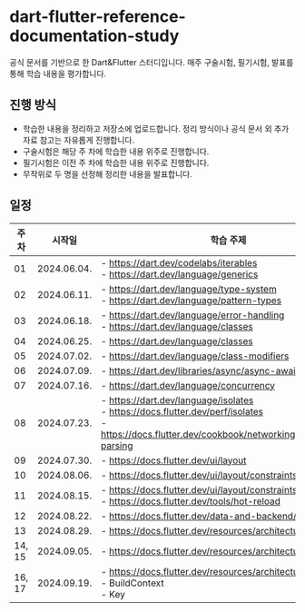 # dart-flutter-reference-documentation-study
공식 문서를 기반으로 한 Dart&Flutter 스터디입니다. 매주 구술시험, 필기시험, 발표를 통해 학습 내용을 평가합니다.



## 진행 방식
- 학습한 내용을 정리하고 저장소에 업로드합니다. 정리 방식이나 공식 문서 외 추가 자료 참고는 자유롭게 진행합니다.
- 구술시험은 해당 주 차에 학습한 내용 위주로 진행합니다.
- 필기시험은 이전 주 차에 학습한 내용 위주로 진행합니다.
- 무작위로 두 명을 선정해 정리한 내용을 발표합니다.



## 일정
| 주 차 | 시작일 | 학습 주제 | 구술시험 및 발표일 | 복습용 필기시험일 |
| --- | --- | --- | --- | --- |
| 01 | 2024.06.04. | - https://dart.dev/codelabs/iterables </br> - https://dart.dev/language/generics | 2024.06.11. | 2024.06.18. |
| 02 | 2024.06.11. | - https://dart.dev/language/type-system </br> - https://dart.dev/language/pattern-types | 2024.06.18. | 2024.06.25. |
| 03 | 2024.06.18. | - https://dart.dev/language/error-handling </br> - https://dart.dev/language/classes | 2024.06.25. | 2024.07.02. |
| 04 | 2024.06.25. | - https://dart.dev/language/classes | 2024.07.02. | 2024.07.09. |
| 05 | 2024.07.02. | - https://dart.dev/language/class-modifiers | 2024.07.09. | 2024.07.16. |
| 06 | 2024.07.09. | - https://dart.dev/libraries/async/async-await | 2024.07.16. | 2024.07.23. |
| 07 | 2024.07.16. | - https://dart.dev/language/concurrency | 2024.07.23. | 2024.07.30. |
| 08 | 2024.07.23. | - https://dart.dev/language/isolates </br> - https://docs.flutter.dev/perf/isolates </br> - https://docs.flutter.dev/cookbook/networking/background-parsing | 2024.07.30. | 2024.08.06. |
| 09 | 2024.07.30. | - https://docs.flutter.dev/ui/layout | 2024.08.06. | 2024.08.15. |
| 10 | 2024.08.06. | - https://docs.flutter.dev/ui/layout/constraints | 2024.08.15. | 2024.08.22. |
| 11 | 2024.08.15. | - https://docs.flutter.dev/ui/layout/constraints </br> - https://docs.flutter.dev/tools/hot-reload | 2024.08.22. | 2024.08.29. |
| 12 | 2024.08.22. | - https://docs.flutter.dev/data-and-backend/state-mgmt | 2024.08.29. | 2024.09.05. |
| 13 | 2024.08.29. | - https://docs.flutter.dev/resources/architectural-overview | 2024.09.05. | 2024.09.12. |
| 14, 15 | 2024.09.05. | - https://docs.flutter.dev/resources/architectural-overview | 2024.09.19. | 2024.10.03. |
| 16, 17 | 2024.09.19. | - https://docs.flutter.dev/resources/architectural-overview </br> - BuildContext </br> - Key | 2024.10.03. | 2024.10.17. |
